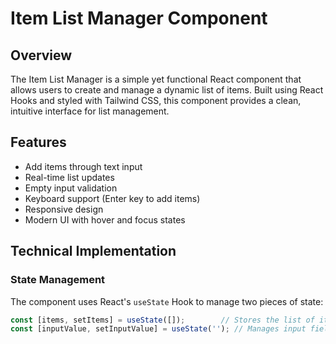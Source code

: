 # Item List Manager Component

## Overview
The Item List Manager is a simple yet functional React component that allows users to create and manage a dynamic list of items. Built using React Hooks and styled with Tailwind CSS, this component provides a clean, intuitive interface for list management.

## Features
- Add items through text input
- Real-time list updates
- Empty input validation
- Keyboard support (Enter key to add items)
- Responsive design
- Modern UI with hover and focus states

## Technical Implementation

### State Management
The component uses React's `useState` Hook to manage two pieces of state:
```javascript
const [items, setItems] = useState([]);        // Stores the list of items
const [inputValue, setInputValue] = useState(''); // Manages input field content
